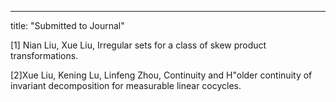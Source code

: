 ---
title: "Submitted to Journal"

[1]  Nian Liu, Xue Liu, Irregular sets for a class of skew product transformations.

[2]Xue Liu, Kening Lu, Linfeng Zhou, Continuity and H\"older continuity of invariant decomposition for measurable linear cocycles.
